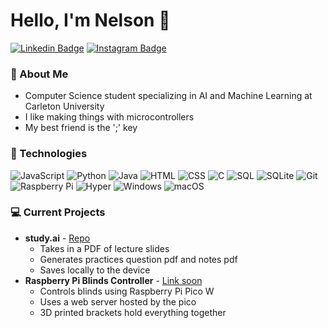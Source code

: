 # Hello, I'm Nelson 🗿

[![Linkedin Badge](https://img.shields.io/badge/-nelsondaniels-blue?style=flat-square&logo=Linkedin&logoColor=white&link=https://www.linkedin.com/in/nelsondaniels/)](https://www.linkedin.com/in/nelsondaniels/)
[![Instagram Badge](https://img.shields.io/badge/-nelsonthelad-purple?style=flat-square&logo=instagram&logoColor=white&link=https://instagram.com/nelsonthelad/)](https://instagram.com/nelsonthelad)

### 🤠 About Me 
- Computer Science student specializing in AI and Machine Learning at Carleton University
- I like making things with microcontrollers
- My best friend is the ';' key

### 🔧 Technologies
![JavaScript](https://img.shields.io/badge/-JavaScript-black?style=flat-square&logo=javascript)
![Python](https://img.shields.io/badge/-Python-black?style=flat-square&logo=Python)
![Java](https://img.shields.io/badge/Java-ED8B00?style=flat-square&logo=openjdk&logoColor=white)
![HTML](https://img.shields.io/badge/-HTML5-E34F26?style=flat-square&logo=html5&logoColor=white)
![CSS](https://img.shields.io/badge/-CSS3-1572B6?style=flat-square&logo=css3&logoColor=white)
![C](https://img.shields.io/badge/-C-A8B9CC?style=flat-square&logo=c&logoColor=white)
![SQL](https://img.shields.io/badge/-SQL-336791?style=flat-square&logo=postgresql&logoColor=white)
![SQLite](https://img.shields.io/badge/SQLite-%2307405e.svg?style=flat-square&logo=sqlite&logoColor=white)
![Git](https://img.shields.io/badge/Git-F05032?style=flat-square&logo=git&logoColor=fff)
![Raspberry Pi](https://img.shields.io/badge/-Raspberry%20Pi-C51A4A?style=flat-square&logo=Raspberry-Pi)
![Hyper](https://img.shields.io/badge/Hyper-000000?style=flat-square&logo=hyper&logoColor=fff)
![Windows](https://img.shields.io/badge/Windows-0078D6?style=flat-square&logo=windows&logoColor=white)
![macOS](https://img.shields.io/badge/macOS-000000?style=flat-square&logo=apple&logoColor=F0F0F0)

### 💻 Current Projects
- **study.ai** - [Repo](https://github.com/nelsonthelad/study.ai)
  - Takes in a PDF of lecture slides
  - Generates practices question pdf and notes pdf
  - Saves locally to the device
- **Raspberry Pi Blinds Controller** - [Link soon](#)
  - Controls blinds using Raspberry Pi Pico W
  - Uses a web server hosted by the pico
  - 3D printed brackets hold everything together
